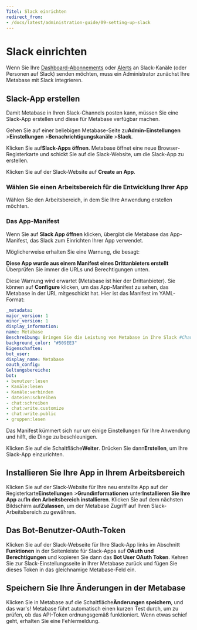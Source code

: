 ```yaml
---
Titel: Slack einrichten
redirect_from:
- /docs/latest/administration-guide/09-setting-up-slack
---
```



# Slack einrichten


Wenn Sie Ihre [Dashboard-Abonnements](../dashboards/subscriptions.md) oder [Alerts](../questions/alerts.md) an Slack-Kanäle (oder Personen auf Slack) senden möchten, muss ein Administrator zunächst Ihre Metabase mit Slack integrieren.


## Slack-App erstellen


Damit Metabase in Ihren Slack-Channels posten kann, müssen Sie eine Slack-App erstellen und diese für Metabase verfügbar machen.


Gehen Sie auf einer beliebigen Metabase-Seite zu**Admin-Einstellungen** >**Einstellungen** >**Benachrichtigungskanäle** >**Slack**.


Klicken Sie auf**Slack-Apps öffnen**. Metabase öffnet eine neue Browser-Registerkarte und schickt Sie auf die Slack-Website, um die Slack-App zu erstellen.


Klicken Sie auf der Slack-Website auf **Create an App**.


### Wählen Sie einen Arbeitsbereich für die Entwicklung Ihrer App


Wählen Sie den Arbeitsbereich, in dem Sie Ihre Anwendung erstellen möchten.


### Das App-Manifest


Wenn Sie auf **Slack App öffnen** klicken, übergibt die Metabase das App-Manifest, das Slack zum Einrichten Ihrer App verwendet.


Möglicherweise erhalten Sie eine Warnung, die besagt:


**Diese App wurde aus einem Manifest eines Drittanbieters erstellt** Überprüfen Sie immer die URLs und Berechtigungen unten.


Diese Warnung wird erwartet (Metabase ist hier der Drittanbieter). Sie können auf **Configure** klicken, um das App-Manifest zu sehen, das Metabase in der URL mitgeschickt hat. Hier ist das Manifest im YAML-Format:


```yml
_metadata:
major_version: 1
minor_version: 1
display_information:
name: Metabase
Beschreibung: Bringen Sie die Leistung von Metabase in Ihre Slack #Channels!
background_color: "#509EE3"
Eigenschaften:
bot_user:
display_name: Metabase
oauth_config:
Geltungsbereiche:
bot:
- benutzer:lesen
- Kanäle:lesen
- Kanäle:verbinden
- dateien:schreiben
- chat:schreiben
- chat:write.customize
- chat:write.public
- gruppen:lesen
```


Das Manifest kümmert sich nur um einige Einstellungen für Ihre Anwendung und hilft, die Dinge zu beschleunigen.


Klicken Sie auf die Schaltfläche**Weiter**. Drücken Sie dann**Erstellen**, um Ihre Slack-App einzurichten.


## Installieren Sie Ihre App in Ihrem Arbeitsbereich


Klicken Sie auf der Slack-Website für Ihre neu erstellte App auf der Registerkarte**Einstellungen** >**Grundinformationen** unter**Installieren Sie Ihre App** auf**In den Arbeitsbereich installieren**. Klicken Sie auf dem nächsten Bildschirm auf**Zulassen**, um der Metabase Zugriff auf Ihren Slack-Arbeitsbereich zu gewähren.


## Das Bot-Benutzer-OAuth-Token


Klicken Sie auf der Slack-Webseite für Ihre Slack-App links im Abschnitt **Funktionen** in der Seitenleiste für Slack-Apps auf **OAuth und Berechtigungen** und kopieren Sie dann das **Bot User OAuth Token**. Kehren Sie zur Slack-Einstellungsseite in Ihrer Metabase zurück und fügen Sie dieses Token in das gleichnamige Metabase-Feld ein.


## Speichern Sie Ihre Änderungen in der Metabase


Klicken Sie in Metabase auf die Schaltfläche**Änderungen speichern**, und das war's! Metabase führt automatisch einen kurzen Test durch, um zu prüfen, ob das API-Token ordnungsgemäß funktioniert. Wenn etwas schief geht, erhalten Sie eine Fehlermeldung.
